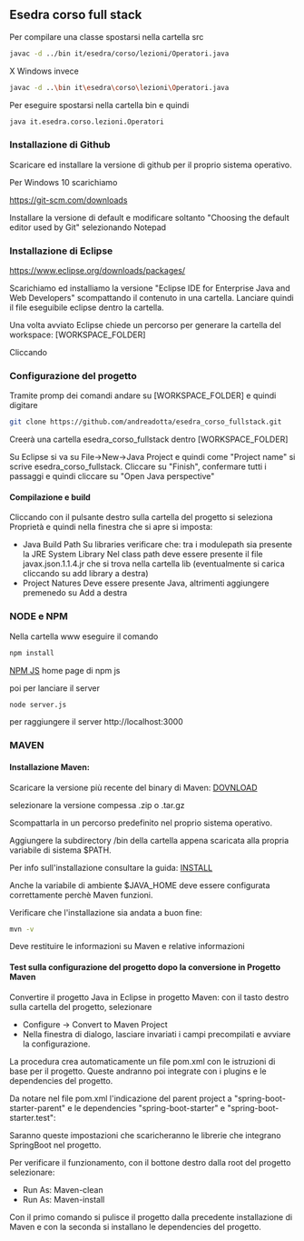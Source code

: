 ## Esedra corso full stack

Per compilare una classe spostarsi nella cartella src

```bash
javac -d ../bin it/esedra/corso/lezioni/Operatori.java
```

X Windows invece

```bash
javac -d ..\bin it\esedra\corso\lezioni\Operatori.java
```


Per eseguire spostarsi nella cartella bin e quindi

```bash
java it.esedra.corso.lezioni.Operatori
```


### Installazione di Github
Scaricare ed installare la versione di github per il proprio sistema operativo.

Per Windows 10 scarichiamo

https://git-scm.com/downloads

Installare la versione di default e modificare soltanto "Choosing the default editor used by Git" selezionando Notepad

### Installazione di Eclipse

https://www.eclipse.org/downloads/packages/

Scarichiamo ed installiamo la versione "Eclipse IDE for Enterprise Java and Web Developers" scompattando il contenuto in una cartella.
Lanciare quindi il file eseguibile eclipse dentro la cartella.

Una volta avviato Eclipse chiede un percorso per generare la cartella del workspace: [WORKSPACE_FOLDER]

Cliccando

### Configurazione del progetto

Tramite promp dei comandi andare su [WORKSPACE_FOLDER] e quindi digitare

```bash
git clone https://github.com/andreadotta/esedra_corso_fullstack.git
```
Creerà una cartella esedra_corso_fullstack dentro [WORKSPACE_FOLDER]

Su Eclipse si va su 
File->New->Java Project 
e quindi come "Project name" si scrive esedra_corso_fullstack.
Cliccare su "Finish", confermare tutti i passaggi e quindi cliccare su "Open Java perspective"

#### Compilazione e build
Cliccando con il pulsante destro sulla cartella del progetto si seleziona Proprietà e quindi nella finestra che si apre si imposta:

- Java Build Path
       Su libraries verificare che: tra i modulepath sia presente la JRE System Library
       Nel class path deve essere presente il file javax.json.1.1.4.jr che si trova nella cartella lib (eventualmente si carica cliccando su add library a destra)
- Project Natures
        Deve essere presente Java, altrimenti aggiungere premenedo su Add a destra

### NODE e NPM
Nella cartella www eseguire il comando
```bash
npm install
```
[NPM JS](https://www.npmjs.com/) home page di npm js

poi per lanciare il server
```bash
node server.js 
```
per raggiungere il server 
http://localhost:3000

### MAVEN
#### Installazione Maven:
Scaricare la versione più recente del binary di Maven: [DOVNLOAD](https://maven.apache.org/download.cgi) 

selezionare la versione compessa .zip o .tar.gz

Scompattarla in un percorso predefinito nel proprio sistema operativo.

Aggiungere la subdirectory /bin della cartella appena scaricata alla propria variabile di sistema $PATH.

Per info sull'installazione consultare la guida: [INSTALL](https://maven.apache.org/install.html)

Anche la variabile di ambiente $JAVA_HOME deve essere configurata correttamente perchè Maven funzioni.

Verificare che l'installazione sia andata a buon fine:
```bash
mvn -v
```
Deve restituire le informazioni su Maven e relative informazioni

#### Test sulla configurazione del progetto dopo la conversione in Progetto Maven

Convertire il progetto Java in Eclipse in progetto Maven: con il tasto destro sulla cartella del progetto, selezionare 
- Configure -> Convert to Maven Project
- Nella finestra di dialogo, lasciare invariati i campi precompilati e avviare la configurazione.

La procedura crea automaticamente un file pom.xml con le istruzioni di base per il progetto. Queste andranno poi integrate con i plugins e le dependencies del progetto.

Da notare nel file pom.xml l'indicazione del parent project a "spring-boot-starter-parent" e le dependencies "spring-boot-starter" e "spring-boot-starter.test":

Saranno queste impostazioni che scaricheranno le librerie che integrano SpringBoot nel progetto.

Per verificare il funzionamento, con il bottone destro dalla root del progetto selezionare:
- Run As: Maven-clean
- Run As: Maven-install

Con il primo comando si pulisce il progetto dalla precedente installazione di Maven e con la seconda si installano le dependencies del progetto.
